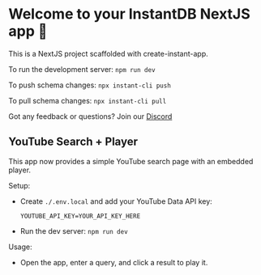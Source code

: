 # Welcome to your InstantDB NextJS app 👋

This is a NextJS project scaffolded with create-instant-app.

To run the development server:
`npm run dev`

To push schema changes:
`npx instant-cli push`

To pull schema changes:
`npx instant-cli pull`


Got any feedback or questions? Join our [Discord](https://discord.gg/hgVf9R6SBm)

## YouTube Search + Player

This app now provides a simple YouTube search page with an embedded player.

Setup:

- Create `./.env.local` and add your YouTube Data API key:

  ```
  YOUTUBE_API_KEY=YOUR_API_KEY_HERE
  ```

- Run the dev server: `npm run dev`

Usage:

- Open the app, enter a query, and click a result to play it.
